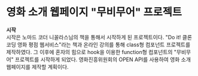 # 영화 소개 웹페이지 "무비무어" 프로젝트

**시작**   
시작은 노마드 코더 니꼴라스님의 책을 통해서 시작하게 된 프로젝트이다.
"Do it! 클론코딩 영화 평점 웹서비스"라는 책과 온라인 강의를 통해 class형 컴포넌트 프로젝트를 제작하였다.
그 이후에 혼자의 힘으로 hook을 이용한 function형 컴포넌트의 "무비무어" 프로젝트를 시작하게 되었다.
영화진흥위원회의 OPEN API를 사용하여 영화 소개 웹페이지를 제작할 계획이다.
